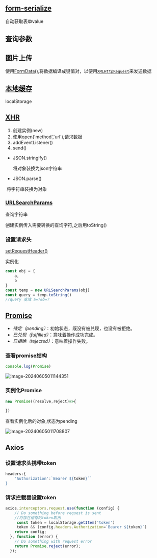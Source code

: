 ## [form-serialize](https://www.npmjs.com/package/form-serialize#form-serialize)

自动获取表单value

## 查询参数

## 图片上传

使用[FormData()](https://developer.mozilla.org/zh-CN/docs/Web/API/FormData),将数据编译成键值对，以便用[`XMLHttpRequest`](https://developer.mozilla.org/zh-CN/docs/Web/API/XMLHttpRequest)来发送数据

## [本地缓存](https://developer.mozilla.org/zh-CN/docs/Web/API/Window/localStorage)

localStorage

## [XHR](https://developer.mozilla.org/zh-CN/docs/Web/API/XMLHttpRequest)

1. 创建实例(new)
2. 使用open('method','url'),请求数据
3. addEventListener()
4. send()

+ JSON.stringify()

  将对象装换为json字符串

+ JSON.parse()

​				将字符串装换为对象

### [URLSearchParams](https://developer.mozilla.org/zh-CN/docs/Web/API/URLSearchParams)

查询字符串

创建实例传入需要转换的查询字符,之后用toString()

### 设置请求头

[setRequestHeader()](https://developer.mozilla.org/zh-CN/docs/Web/API/XMLHttpRequest/setRequestHeader)

实例化

```js
const obj = {
    a,
    b
}
const temp = new URLSearchParams(obj)
const query = temp.toString()
//query 变成 a=?&b=?
```



## [Promise](https://developer.mozilla.org/zh-CN/docs/Web/JavaScript/Reference/Global_Objects/Promise)

- *待定（pending）*：初始状态，既没有被兑现，也没有被拒绝。
- *已兑现（fulfilled）*：意味着操作成功完成。
- *已拒绝（rejected）*：意味着操作失败。

### 查看promise结构

```js	
console.log(Promise)
```

![image-20240605011144351](C:\Users\椋\AppData\Roaming\Typora\typora-user-images\image-20240605011144351.png)

### 实例化Promise

```js
new Promise((resolve,reject)=>{
    
})
```

查看实例化后的对象,状态为pending

![image-20240605011708807](C:\Users\椋\AppData\Roaming\Typora\typora-user-images\image-20240605011708807.png)

## Axios

### 设置请求头携带token

``` js	
headers:{
    'Authorization':`Bearer ${token}``
}
```

### 请求拦截器设置token

```js
axios.interceptors.request.use(function (config) {
    // Do something before request is sent
    //将存在缓存的token取出
     const token = localStorage.getItem('token')
     token && (config.headers.Authorization=`Bearer ${token}`)
    return config;
  }, function (error) {
    // Do something with request error
    return Promise.reject(error);
  });
```

